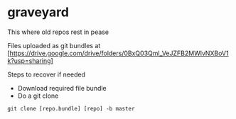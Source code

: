 # graveyard
This where old repos rest in pease

Files uploaded as git bundles at [https://drive.google.com/drive/folders/0BxQ03Qml_VeJZFB2MWlvNXBoV1k?usp=sharing]

Steps to recover if needed
* Download required file bundle
* Do a git clone
```
git clone [repo.bundle] [repo] -b master
```
